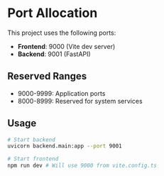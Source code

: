 # Port Allocation

This project uses the following ports:

- **Frontend**: 9000 (Vite dev server)
- **Backend**: 9001 (FastAPI)

## Reserved Ranges
- 9000-9999: Application ports
- 8000-8999: Reserved for system services

## Usage
```bash
# Start backend
uvicorn backend.main:app --port 9001

# Start frontend
npm run dev # Will use 9000 from vite.config.ts
```
